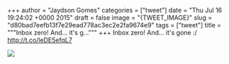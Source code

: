 
+++
author = "Jaydson Gomes"
categories = ["tweet"]
date = "Thu Jul 16 19:24:02 +0000 2015"
draft = false
image = "{TWEET_IMAGE}"
slug = "d80bad7eefb13f7e29ead778ac3ec2e2fa9674e9"
tags = ["tweet"]
title = """Inbox zero! And... it's g..."""
+++
Inbox zero! And... it's gone :/ http://t.co/leDE5efqL7

![](/images/tweet-media/621762232020508673-CKDxc7QWUAAkXBD.jpg)
